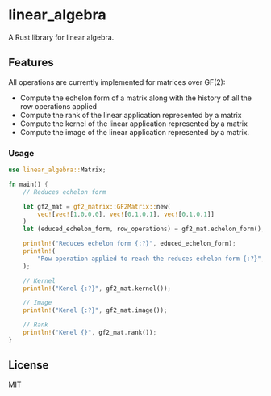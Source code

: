 # linear_algebra
A Rust library for linear algebra.

## Features
All operations are currently implemented for matrices over GF(2):

- Compute the echelon form of a matrix along with the history of all the row operations applied
- Compute the rank of the linear application represented by a matrix
- Compute the kernel of the linear application represented by a matrix
- Compute the image of the linear application represented by a matrix.

### Usage
```Rust
use linear_algebra::Matrix;

fn main() {
    // Reduces echelon form

    let gf2_mat = gf2_matrix::GF2Matrix::new(
        vec![vec![1,0,0,0], vec![0,1,0,1], vec![0,1,0,1]]
    )
    let (educed_echelon_form, row_operations) = gf2_mat.echelon_form();

    println!("Reduces echelon form {:?}", educed_echelon_form);
    println!(
        "Row operation applied to reach the reduces echelon form {:?}", row_operations
    );

    // Kernel
    println!("Kenel {:?}", gf2_mat.kernel());

    // Image
    println!("Kenel {:?}", gf2_mat.image());

    // Rank
    println!("Kenel {}", gf2_mat.rank());
}
```

## License
MIT